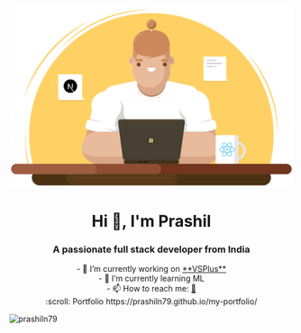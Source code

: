 <div align="center"><img  width="550" src="https://github.com/prashiln79/prashiln79/blob/main/graphic.svg"></div>
<h1 align="center">Hi 👋, I'm Prashil</h1>
<h3 align="center">A passionate full stack developer from India</h3>


<div align="center">
- 🔭 I’m currently working on <a href="https://prashiln79.github.io/VSPLus/">**VSPlus**</a><br>
- 🌱 I’m currently learning ML<br>
- 📫 How to reach me: <a href="https://www.linkedin.com/in/prashiln79">🌈</a><br>
:scroll: Portfolio https://prashiln79.github.io/my-portfolio/
</div>



<p align="left"> <img src="https://komarev.com/ghpvc/?username=prashiln79&label=Profile%20views&color=0e75b6&style=flat" alt="prashiln79" /> </p>
